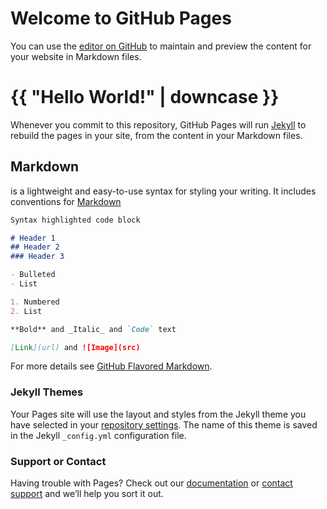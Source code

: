 # Welcome to GitHub Pages

You can use the [editor on GitHub](https://github.com/makometr/makometr.github.io/edit/master/README.md) to maintain and preview the content for your website in Markdown files.

<h1>{{ "Hello World!" | downcase }}</h1>

Whenever you commit to this repository, GitHub Pages will run [Jekyll](https://jekyllrb.com/) to rebuild the pages in your site, from the content in your Markdown files.

## Markdown

is a lightweight and easy-to-use syntax for styling your writing. It includes conventions for [Markdown](ads_2.md)

```markdown
Syntax highlighted code block

# Header 1
## Header 2
### Header 3

- Bulleted
- List

1. Numbered
2. List

**Bold** and _Italic_ and `Code` text

[Link](url) and ![Image](src)
```

For more details see [GitHub Flavored Markdown](https://guides.github.com/features/mastering-markdown/).

### Jekyll Themes

Your Pages site will use the layout and styles from the Jekyll theme you have selected in your [repository settings](https://github.com/makometr/makometr.github.io/settings). The name of this theme is saved in the Jekyll `_config.yml` configuration file.

### Support or Contact

Having trouble with Pages? Check out our [documentation](https://docs.github.com/categories/github-pages-basics/) or [contact support](https://github.com/contact) and we’ll help you sort it out.
